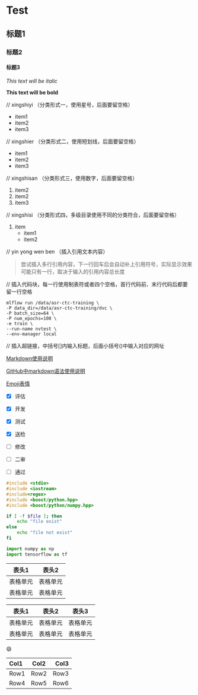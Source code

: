 # Test
## 标题1
### 标题2
#### 标题3

*This text will be italic*

**This text will be bold**

// xingshiyi （分类形式一，使用星号，后面要留空格）
* item1
* item2
* item3      

// xingshier （分类形式二，使用短划线，后面要留空格）
- item1
- item2
- item3    

// xingshisan （分类形式三，使用数字，后面要留空格）
1. item2
2. item2
3. item3     

// xingshisi （分类形式四，多级目录使用不同的分类符合，后面要留空格）
1. item
   + item1
   + item2


// yin yong wen ben （插入引用文本内容）
> 尝试插入多行引用内容，下一行回车后会自动补上引用符号，实际显示效果可能只有一行，取决于输入的引用内容总长度

// 插入代码块，每一行使用制表符或者四个空格，首行代码前、末行代码后都要留一行空格

    mlflow run /data/asr-ctc-training \
    -P data_dir=/data/asr-ctc-training/dvc \
    -P batch_size=64 \
    -P num_epochs=100 \
    -e train \
    --run-name nvtest \
    --env-manager local

// 插入超链接，中括号[]内输入标题，后面小括号()中输入对应的网址

[Markdown使用说明](https://www.codenong.com/cs105974878/)

[GitHub中markdown语法使用说明](https://raw.gitcode.com/mirrors/guodongxiaren/test/raw/master/README.md)

[Emoji表情](https://raw.gitcode.com/mirrors/guodongxiaren/test/raw/master/emoji.md)

- [X] 评估
- [x] 开发
- [x] 测试
- [x] 送检
- [ ] 修改
- [ ] 二审
- [ ] 通过


```C++
#include <stdio>
#include <iostream>
#include<regex>
#include <boost/python.hpp>
#include <boost/python/numpy.hpp>
```

```Bash
if [ -f $file ]; then
    echo "file exist"
else
    echo "file not exist"
fi
```

```Python
import numpy as np
import tensorflow as tf
```


表头1  | 表头2|
--------- | --------|
表格单元  | 表格单元 |
表格单元  | 表格单元 |

| 表头1 | 表头2 | 表头3 |
| ------- | ------- | ------- |
| 表格单元 | 表格单元 | 表格单元 |
| 表格单元 | 表格单元 | 表格单元 |

:smile:

|Col1|Col2|Col3|
|:--- |:---:| ---:|
|Row1|Row2|Row3|
|Row4|Row5|Row6|
